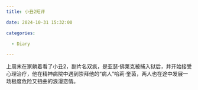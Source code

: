 ```yaml
---
title: 小丑2短评

date: 2024-10-31 15:32:00

categories:

  - Diary

---
```


上周末在家躺着看了小丑2，副片名双疯，是亚瑟·佛莱克被捕入狱后，并开始接受心理治疗，他在精神病院中遇到崇拜他的“病人”哈莉·奎茵，两人也在途中发展一场极度危险又扭曲的浪漫恋情。

